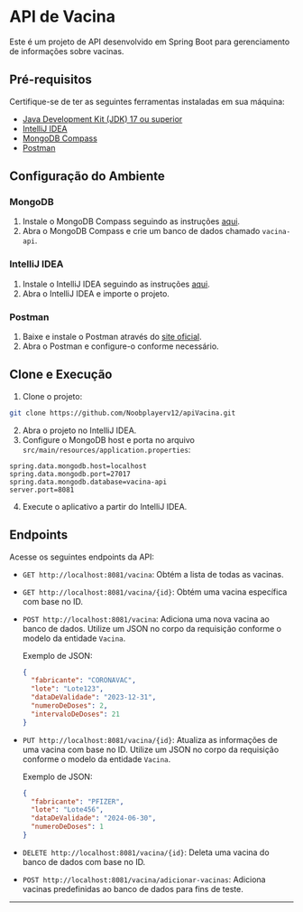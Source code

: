 # API de Vacina

Este é um projeto de API desenvolvido em Spring Boot para gerenciamento de informações sobre vacinas.

## Pré-requisitos

Certifique-se de ter as seguintes ferramentas instaladas em sua máquina:

- [Java Development Kit (JDK) 17 ou superior](https://www.oracle.com/java/technologies/javase-downloads.html)
- [IntelliJ IDEA](https://www.jetbrains.com/idea/download/)
- [MongoDB Compass](https://www.mongodb.com/try/download/compass)
- [Postman](https://www.postman.com/downloads/)

## Configuração do Ambiente

### MongoDB

1. Instale o MongoDB Compass seguindo as instruções [aqui](https://docs.mongodb.com/compass/current/install/).
2. Abra o MongoDB Compass e crie um banco de dados chamado `vacina-api`.

### IntelliJ IDEA

1. Instale o IntelliJ IDEA seguindo as instruções [aqui](https://www.jetbrains.com/idea/download/).
2. Abra o IntelliJ IDEA e importe o projeto.

### Postman

1. Baixe e instale o Postman através do [site oficial](https://www.postman.com/downloads/).
2. Abra o Postman e configure-o conforme necessário.

## Clone e Execução

1. Clone o projeto:

```bash
git clone https://github.com/Noobplayerv12/apiVacina.git
```

2. Abra o projeto no IntelliJ IDEA.
3. Configure o MongoDB host e porta no arquivo `src/main/resources/application.properties`:

```properties
spring.data.mongodb.host=localhost
spring.data.mongodb.port=27017
spring.data.mongodb.database=vacina-api
server.port=8081
```

4. Execute o aplicativo a partir do IntelliJ IDEA.

## Endpoints

Acesse os seguintes endpoints da API:

- `GET http://localhost:8081/vacina`: Obtém a lista de todas as vacinas.
- `GET http://localhost:8081/vacina/{id}`: Obtém uma vacina específica com base no ID.
- `POST http://localhost:8081/vacina`: Adiciona uma nova vacina ao banco de dados. Utilize um JSON no corpo da requisição conforme o modelo da entidade `Vacina`.

  Exemplo de JSON:
  ```json
  {
    "fabricante": "CORONAVAC",
    "lote": "Lote123",
    "dataDeValidade": "2023-12-31",
    "numeroDeDoses": 2,
    "intervaloDeDoses": 21
  }
  ```

- `PUT http://localhost:8081/vacina/{id}`: Atualiza as informações de uma vacina com base no ID. Utilize um JSON no corpo da requisição conforme o modelo da entidade `Vacina`.

  Exemplo de JSON:
  ```json
  {
    "fabricante": "PFIZER",
    "lote": "Lote456",
    "dataDeValidade": "2024-06-30",
    "numeroDeDoses": 1
  }
  ```

- `DELETE http://localhost:8081/vacina/{id}`: Deleta uma vacina do banco de dados com base no ID.
- `POST http://localhost:8081/vacina/adicionar-vacinas`: Adiciona vacinas predefinidas ao banco de dados para fins de teste.

---

